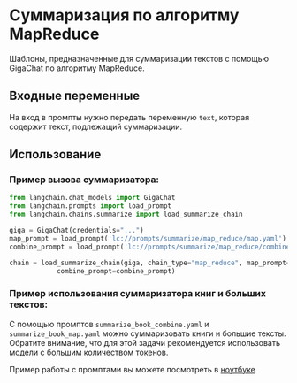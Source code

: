# Суммаризация по алгоритму MapReduce

Шаблоны, предназначенные для суммаризации текстов с помощью GigaChat по алгоритму MapReduce.

## Входные переменные

На вход в промпты нужно передать переменную `text`, которая содержит текст, подлежащий суммаризации.

## Использование

### Пример вызова суммаризатора:

```python
from langchain.chat_models import GigaChat
from langchain.prompts import load_prompt
from langchain.chains.summarize import load_summarize_chain

giga = GigaChat(credentials="...")
map_prompt = load_prompt('lc://prompts/summarize/map_reduce/map.yaml')
combine_prompt = load_prompt('lc://prompts/summarize/map_reduce/combine.yaml')

chain = load_summarize_chain(giga, chain_type="map_reduce", map_prompt=map_prompt,
            combine_prompt=combine_prompt)
```

### Пример использования суммаризатора книг и больших текстов:

С помощью промптов `summarize_book_combine.yaml` и `summarize_book_map.yaml` можно суммаризовать книги и большие тексты. Обратите внимание, что для этой задачи рекомендуется использовать модели с большим количеством токенов.

Пример работы с промптами вы можете посмотреть в [ноутбуке](summarize_examples.ipynb)